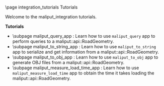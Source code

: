 \page integration_tutorials Tutorials

Welcome to the maliput_integration tutorials.

**Tutorials**

* \subpage maliput_query_app : Learn how to use `maliput_query` app to perform queries to a maliput::api::RoadGeometry.
* \subpage maliput_to_string_app : Learn how to use `maliput_to_string` app to serialize and get information from a maliput::api::RoadGeometry.
* \subpage maliput_to_obj_app : Learn how to use `maliput_to_obj` app to generate OBJ files from a maliput::api::RoadGeometry.
* \subpage maliput_measure_load_time_app : Learn how to use `maliput_measure_load_time` app to obtain the time it takes loading the maliput::api::RoadGeometry.
